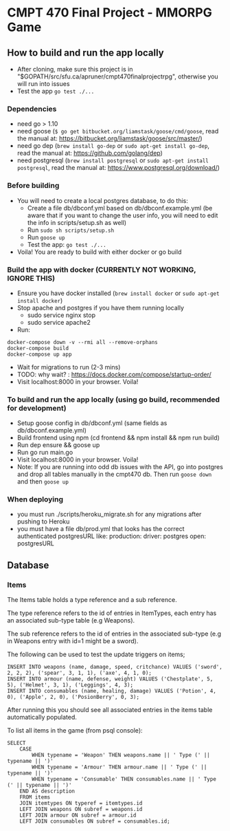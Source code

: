 # CMPT 470 Final Project - MMORPG Game

## How to build and run the app locally

- After cloning, make sure this project is in "$GOPATH/src/sfu.ca/apruner/cmpt470finalprojectrpg", otherwise you will run into issues
- Test the app `go test ./...`

### Dependencies
- need go > 1.10
- need goose (`$ go get bitbucket.org/liamstask/goose/cmd/goose`, read the manual at: <https://bitbucket.org/liamstask/goose/src/master/>)
- need go dep (`brew install go-dep` or `sudo apt-get install go-dep`, read the manual at: <https://github.com/golang/dep>)
- need postgresql (`brew install postgresql` or `sudo apt-get install postgresql`, read the manual at: <https://www.postgresql.org/download/>)

### Before building
- You will need to create a local postgres database, to do this:
  - Create a file db/dbconf.yml based on db/dbconf.example.yml (be aware that if you want to change the user info, you will need to edit the info in scripts/setup.sh as well)
  - Run `sudo sh scripts/setup.sh`
  - Run `goose up`
  - Test the app: `go test ./...`
- Voila! You are ready to build with either docker or go build

### Build the app with docker (CURRENTLY NOT WORKING, IGNORE THIS)
- Ensure you have docker installed (`brew install docker` or `sudo apt-get install docker`)
- Stop apache and postgres if you have them running locally
    - sudo service nginx stop
    - sudo service apache2
- Run:
```
docker-compose down -v --rmi all --remove-orphans
docker-compose build
docker-compose up app
```
- Wait for migrations to run (2-3 mins)
- TODO: why wait? : https://docs.docker.com/compose/startup-order/
- Visit localhost:8000 in your browser. Voila!

### To build and run the app locally (using go build, recommended for development)
- Setup goose config in db/dbconf.yml (same fields as db/dbconf.example.yml)
- Build frontend using npm (cd frontend && npm install && npm run build)
- Run dep ensure && goose up
- Run go run main.go
- Visit localhost:8000 in your browser. Voila!
- Note: If you are running into odd db issues with the API, go into postgres and drop all tables manually in the cmpt470 db. Then run `goose down` and then `goose up`

### When deploying
- you must run ./scripts/heroku_migrate.sh for any migrations after pushing to Heroku
- you must have a file db/prod.yml that looks has the correct authenticated postgresURL like:
    production:
        driver: postgres
        open: postgresURL
        
## Database

### Items

The Items table holds a type reference and a sub reference.

The type reference refers to the id of entries in ItemTypes, each entry has an associated sub-type table (e.g Weapons).

The sub reference refers to the id of entries in the associated sub-type (e.g in Weapons entry with id=1 might be a 
sword).

The following can be used to test the update triggers on items;
```postgresql
INSERT INTO weapons (name, damage, speed, critchance) VALUES ('sword', 2, 2, 2), ('spear', 3, 1, 1), ('axe', 4, 1, 0);
INSERT INTO armour (name, defense, weight) VALUES ('Chestplate', 5, 5), ('Helmet', 3, 1), ('Leggings', 4, 3);
INSERT INTO consumables (name, healing, damage) VALUES ('Potion', 4, 0), ('Apple', 2, 0), ('PosionBerry', 0, 3);
```
After running this you should see all associated entries in the items table automatically populated.

To list all items in the game (from psql console):
```postgresql
SELECT 
    CASE 
        WHEN typename = 'Weapon' THEN weapons.name || ' Type (' || typename || ')'
        WHEN typename = 'Armour' THEN armour.name || ' Type (' || typename || ')'
        WHEN typename = 'Consumable' THEN consumables.name || ' Type (' || typename || ')'
    END AS description
    FROM items
    JOIN itemtypes ON typeref = itemtypes.id
    LEFT JOIN weapons ON subref = weapons.id
    LEFT JOIN armour ON subref = armour.id
    LEFT JOIN consumables ON subref = consumables.id;
```